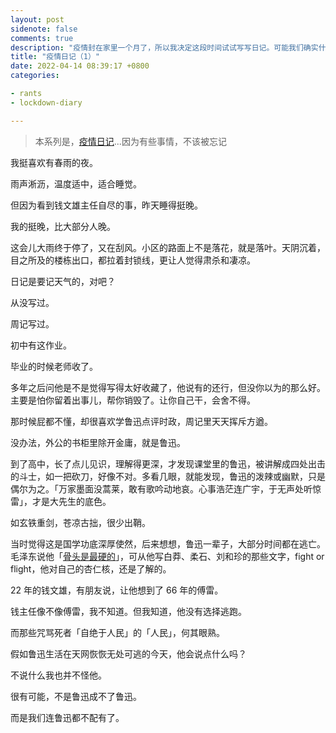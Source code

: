 ```yaml
---
layout: post
sidenote: false
comments: true
description: "疫情封在家里一个月了，所以我决定这段时间试试写写日记。可能我们确实什么也做不了，但有些东西不应该被轻易忘记。保持愤怒是保持最基本的感知和良知，保持一份记录，也是一种努力。"
title: "疫情日记（1）"
date: 2022-04-14 08:39:17 +0800
categories:

- rants
- lockdown-diary

---
```


> 本系列是，[疫情日记](/categories/lockdown-diary/)...因为有些事情，不该被忘记

我挺喜欢有春雨的夜。

雨声淅沥，温度适中，适合睡觉。

但因为看到钱文雄主任自尽的事，昨天睡得挺晚。

我的挺晚，比大部分人晚。

这会儿大雨终于停了，又在刮风。小区的路面上不是落花，就是落叶。天阴沉着，目之所及的楼栋出口，都拉着封锁线，更让人觉得肃杀和凄凉。

日记是要记天气的，对吧？

从没写过。

周记写过。

初中有这作业。

毕业的时候老师收了。

多年之后问他是不是觉得写得太好收藏了，他说有的还行，但没你以为的那么好。主要是怕你留着出事儿，帮你销毁了。让你自己干，会舍不得。

那时候屁都不懂，却很喜欢学鲁迅点评时政，周记里天天挥斥方遒。

没办法，外公的书柜里除开金庸，就是鲁迅。

到了高中，长了点儿见识，理解得更深，才发现课堂里的鲁迅，被讲解成四处出击的斗士，如一把砍刀，好像不对。多看几眼，就能发现，鲁迅的泼辣或幽默，只是偶尔为之。「万家墨面没蒿莱，敢有歌吟动地哀。心事浩茫连广宇，于无声处听惊雷」，才是大先生的底色。

如玄铁重剑，苍凉古拙，很少出鞘。

当时觉得这是国学功底深厚使然，后来想想，鲁迅一辈子，大部分时间都在逃亡。毛泽东说他「[骨头是最硬的](https://www.dswxyjy.org.cn/n1/2020/1026/c423725-31906002.html)」，可从他写白莽、柔石、刘和珍的那些文字，fight or flight，他对自己的杏仁核，还是了解的。

22 年的钱文雄，有朋友说，让他想到了 66 年的傅雷。

钱主任像不像傅雷，我不知道。但我知道，他没有选择逃跑。

而那些咒骂死者「自绝于人民」的「人民」，何其眼熟。

假如鲁迅生活在天网恢恢无处可逃的今天，他会说点什么吗？

不说什么我也并不怪他。

很有可能，不是鲁迅成不了鲁迅。

而是我们连鲁迅都不配有了。